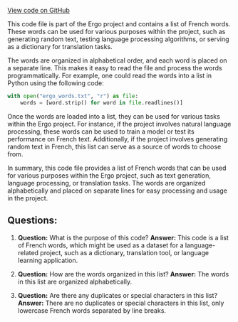 [View code on GitHub](https://github.com/ergoplatform/ergo/target/streams/_global/assemblyOption/_global/streams/assembly/0abaa641c7aea8792e96181269c79ae011a15a7a_dir/wordlist/french.txt)

This code file is part of the Ergo project and contains a list of French words. These words can be used for various purposes within the project, such as generating random text, testing language processing algorithms, or serving as a dictionary for translation tasks.

The words are organized in alphabetical order, and each word is placed on a separate line. This makes it easy to read the file and process the words programmatically. For example, one could read the words into a list in Python using the following code:

```python
with open("ergo_words.txt", "r") as file:
    words = [word.strip() for word in file.readlines()]
```

Once the words are loaded into a list, they can be used for various tasks within the Ergo project. For instance, if the project involves natural language processing, these words can be used to train a model or test its performance on French text. Additionally, if the project involves generating random text in French, this list can serve as a source of words to choose from.

In summary, this code file provides a list of French words that can be used for various purposes within the Ergo project, such as text generation, language processing, or translation tasks. The words are organized alphabetically and placed on separate lines for easy processing and usage in the project.
## Questions: 
 1. **Question:** What is the purpose of this code?
   **Answer:** This code is a list of French words, which might be used as a dataset for a language-related project, such as a dictionary, translation tool, or language learning application.

2. **Question:** How are the words organized in this list?
   **Answer:** The words in this list are organized alphabetically.

3. **Question:** Are there any duplicates or special characters in this list?
   **Answer:** There are no duplicates or special characters in this list, only lowercase French words separated by line breaks.